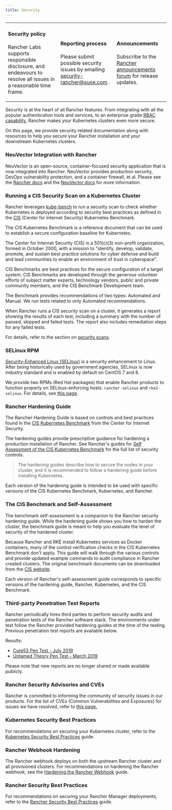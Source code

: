 ```yaml
---
title: Security
---
```


<head>
  <link rel="canonical" href="https://ranchermanager.docs.rancher.com/pages-for-subheaders/rancher-security"/>
</head>

<table width="100%">
<tr style={{verticalAlign: 'top'}}>
<td width="30%" style={{border: 'none'}}>
<h4>Security policy</h4>
<p style={{padding: '8px'}}>Rancher Labs supports responsible disclosure, and endeavours to resolve all issues in a reasonable time frame. </p>
</td>
<td width="30%" style={{border: 'none'}}>
<h4>Reporting process</h4>
<p style={{padding: '8px'}}>Please submit possible security issues by emailing <a href="mailto:security-rancher@suse.com">security-rancher@suse.com</a> .</p>
</td>
<td width="30%" style={{border: 'none'}}>
<h4>Announcements</h4>
<p style={{padding:'8px'}}>Subscribe to the <a href="https://forums.rancher.com/c/announcements">Rancher announcements forum</a> for release updates.</p>
</td>
</tr>
</table>

Security is at the heart of all Rancher features. From integrating with all the popular authentication tools and services, to an enterprise grade [RBAC capability](manage-role-based-access-control-rbac.md), Rancher makes your Kubernetes clusters even more secure.

On this page, we provide security related documentation along with resources to help you secure your Rancher installation and your downstream Kubernetes clusters.

### NeuVector Integration with Rancher

NeuVector is an open-source, container-focused security application that is now integrated into Rancher. NeuVector provides production security, DevOps vulnerability protection, and a container firewall, et al. Please see the [Rancher docs](../integrations-in-rancher/neuvector.md) and the [NeuVector docs](https://open-docs.neuvector.com/) for more information.

### Running a CIS Security Scan on a Kubernetes Cluster

Rancher leverages [kube-bench](https://github.com/aquasecurity/kube-bench) to run a security scan to check whether Kubernetes is deployed according to security best practices as defined in the [CIS](https://www.cisecurity.org/cis-benchmarks/) (Center for Internet Security) Kubernetes Benchmark.

The CIS Kubernetes Benchmark is a reference document that can be used to establish a secure configuration baseline for Kubernetes.

The Center for Internet Security (CIS) is a 501(c\)(3) non-profit organization, formed in October 2000, with a mission to "identify, develop, validate, promote, and sustain best practice solutions for cyber defense and build and lead communities to enable an environment of trust in cyberspace".

CIS Benchmarks are best practices for the secure configuration of a target system. CIS Benchmarks are developed through the generous volunteer efforts of subject matter experts, technology vendors, public and private community members, and the CIS Benchmark Development team.

The Benchmark provides recommendations of two types: Automated and Manual. We run tests related to only Automated recommendations.

When Rancher runs a CIS security scan on a cluster, it generates a report showing the results of each test, including a summary with the number of passed, skipped and failed tests. The report also includes remediation steps for any failed tests.

For details, refer to the section on [security scans](cis-scan-guides.md).

### SELinux RPM

[Security-Enhanced Linux (SELinux)](https://en.wikipedia.org/wiki/Security-Enhanced_Linux) is a security enhancement to Linux. After being historically used by government agencies, SELinux is now industry standard and is enabled by default on CentOS 7 and 8.

We provide two RPMs (Red Hat packages) that enable Rancher products to function properly on SELinux-enforcing hosts: `rancher-selinux` and `rke2-selinux`. For details, see [this page](selinux-rpm.md).

### Rancher Hardening Guide

The Rancher Hardening Guide is based on controls and best practices found in the <a href="https://www.cisecurity.org/benchmark/kubernetes/" target="_blank">CIS Kubernetes Benchmark</a> from the Center for Internet Security.

The hardening guides provide prescriptive guidance for hardening a production installation of Rancher. See Rancher's guides for [Self Assessment of the CIS Kubernetes Benchmark](#the-cis-benchmark-and-self-assessment) for the full list of security controls.

> The hardening guides describe how to secure the nodes in your cluster, and it is recommended to follow a hardening guide before installing Kubernetes.

Each version of the hardening guide is intended to be used with specific versions of the CIS Kubernetes Benchmark, Kubernetes, and Rancher.

### The CIS Benchmark and Self-Assessment

The benchmark self-assessment is a companion to the Rancher security hardening guide. While the hardening guide shows you how to harden the cluster, the benchmark guide is meant to help you evaluate the level of security of the hardened cluster.

Because Rancher and RKE install Kubernetes services as Docker containers, many of the control verification checks in the CIS Kubernetes Benchmark don't apply. This guide will walk through the various controls and provide updated example commands to audit compliance in Rancher created clusters. The original benchmark documents can be downloaded from the [CIS website](https://www.cisecurity.org/benchmark/kubernetes/).

Each version of Rancher's self-assessment guide corresponds to specific versions of the hardening guide, Rancher, Kubernetes, and the CIS Benchmark.

### Third-party Penetration Test Reports

Rancher periodically hires third parties to perform security audits and penetration tests of the Rancher software stack. The environments under test follow the Rancher provided hardening guides at the time of the testing. Previous penetration test reports are available below.

Results:

- [Cure53 Pen Test - July 2019](https://releases.rancher.com/documents/security/pen-tests/2019/RAN-01-cure53-report.final.pdf)
- [Untamed Theory Pen Test - March 2019](https://releases.rancher.com/documents/security/pen-tests/2019/UntamedTheory-Rancher_SecurityAssessment-20190712_v5.pdf)

Please note that new reports are no longer shared or made available publicly.

### Rancher Security Advisories and CVEs

Rancher is committed to informing the community of security issues in our products. For the list of CVEs (Common Vulnerabilities and Exposures) for issues we have resolved, refer to [this page.](../reference-guides/rancher-security/security-advisories-and-cves.md)

### Kubernetes Security Best Practices

For recommendations on securing your Kubernetes cluster, refer to the [Kubernetes Security Best Practices](../reference-guides/rancher-security/kubernetes-security-best-practices.md) guide.

### Rancher Webhook Hardening

The Rancher webhook deploys on both the upstream Rancher cluster and all provisioned clusters. For recommendations on hardening the Rancher webhook, see the [Hardening the Rancher Webhook](../reference-guides/rancher-security/rancher-webhook-hardening.md) guide.

### Rancher Security Best Practices

For recommendations on securing your Rancher Manager deployments, refer to the [Rancher Security Best Practices](../reference-guides/rancher-security/rancher-security-best-practices.md) guide.
